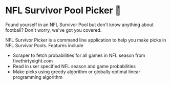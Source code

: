 # NFL Survivor Pool Picker 🏈
Found yourself in an NFL Survivor Pool but don't know anything about football? Don't worry, we've got you covered.

NFL Survivor Picker is a command line application to help you make picks in NFL Survivor Pools. Features include
* Scraper to fetch probabilities for all games in NFL season from fivethirtyeight.com
* Read in user specified NFL season and game probabilities
* Make picks using greedy algorithm or globally optimal linear programming algorithm
